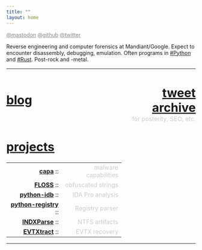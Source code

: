 ```yaml
---
title: ""
layout: home
---
```

<span id="me-links">
  <a rel="me" href="https://mastodon.social/@williballenthin">@mastodon</a>
  <a rel="me" href="https://github.com/williballenthin">@github</a>
  <a rel="me" href="https://twitter.com/williballenthin">@twitter</a>
  <style>
    #me-links a {
      color: #888;
      font-size: 14px;
    }
    #title {
      /* pull these links right under the title */
      margin-bottom: 0px;
    }
    td, th {
      border: 0px;
    }
  </style>
</span>

Reverse engineering and computer forensics at Mandiant/Google.
Expect to encounter disassembly, debugging, emulation.
Often programs in [#Python](./tags/python/) and [#Rust](./tags/rust/). 
Post-rock and -metal.


<table id="content-links">
  <tr>
    <td style="padding: 0;">
      <h1>
        <a href="./posts/">blog</a>
      </h1>
    </td>
    <td style="padding: 0;">
      <h1>
        <a href="./tweets/">tweet archive</a>
      </h1>
      for posterity, SEO, etc.
    </td>
  </tr>
  <tr>
    <td style="padding: 0;" id="projects">
    <h1><a href="https://github.com/williballenthin/">projects</a></h1>

|                 	                                                          |                      |
|---------------------------------------------------------------------------	|--------------------  |
| **[capa](https://github.com/mandiant/capa)**                                | malware capabilities |
| **[FLOSS](https://github.com/mandiant/flare-floss)**                        | obfuscated strings   |
| **[python-idb](https://github.com/williballenthin/python-idb)**             | IDA Pro analysis     |
| **[python-registry](https://github.com/williballenthin/python-registry)**   | Registry parser      |
| **[INDXParse](https://github.com/williballenthin/INDXParse)**               | NTFS artifacts       |
| **[EVTXtract](https://github.com/williballenthin/EVTXtract)**               | EVTX recovery        |

<style>

    #projects table tbody tr td {
    text-align: left;
    }


    #projects table tr td:first-child {
    text-align: right;
    }


    #projects table tr td:first-child::after {
    content: ' :: ';
    color: var(--main-decoration-color);
    }
</style>

</div>

  </tr>
  <style>
    #content-links {
      width: 100%;
    }
    #content-links tr td {
    }
    #content-links tr td:first-child {
      text-align: left;
    }
    #content-links tr td:nth-child(2) {
      text-align: right;
      color: #ccc;
    }
    #content-links tr td:nth-child(2) h1 {
      margin-bottom: 0;
    }
  </style>
    </td>
</tr>
</table>



